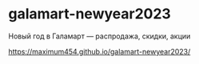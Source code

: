 # galamart-newyear2023
Новый год в Галамарт — распродажа, скидки, акции


https://maximum454.github.io/galamart-newyear2023/